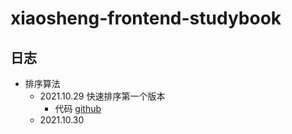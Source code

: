 # xiaosheng-frontend-studybook

## 日志

- 排序算法
  - 2021.10.29 快速排序第一个版本
    - 代码  [github]()
  - 2021.10.30







